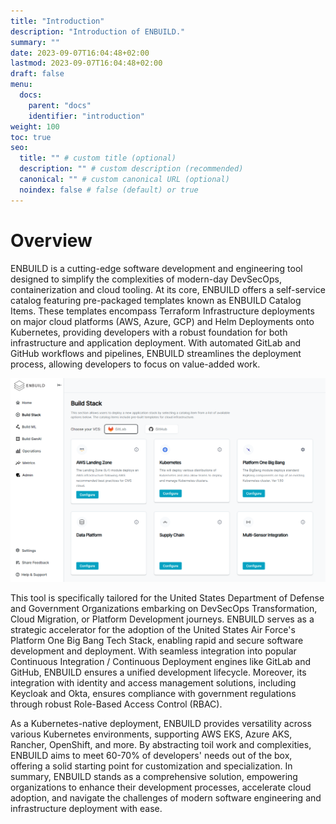 ```yaml
---
title: "Introduction"
description: "Introduction of ENBUILD."
summary: ""
date: 2023-09-07T16:04:48+02:00
lastmod: 2023-09-07T16:04:48+02:00
draft: false
menu:
  docs:
    parent: "docs"
    identifier: "introduction"
weight: 100
toc: true
seo:
  title: "" # custom title (optional)
  description: "" # custom description (recommended)
  canonical: "" # custom canonical URL (optional)
  noindex: false # false (default) or true
---
```


# Overview

ENBUILD is a cutting-edge software development and engineering tool designed to simplify the complexities of modern-day DevSecOps, containerization and cloud tooling. At its core, ENBUILD offers a self-service catalog featuring pre-packaged templates known as ENBUILD Catalog Items. These templates encompass Terraform Infrastructure deployments on major cloud platforms (AWS, Azure, GCP) and Helm Deployments onto Kubernetes, providing developers with a robust foundation for both infrastructure and application deployment. With automated GitLab and GitHub workflows and pipelines, ENBUILD streamlines the deployment process, allowing developers to focus on value-added work.

<picture><img src="/images/enbuild_page_build_stack.png" alt="Screenshot of ENBUILD Build Stacks page"></img></picture>

This tool is specifically tailored for the United States Department of Defense and Government Organizations embarking on DevSecOps Transformation, Cloud Migration, or Platform Development journeys. ENBUILD serves as a strategic accelerator for the adoption of the United States Air Force's Platform One Big Bang Tech Stack, enabling rapid and secure software development and deployment. With seamless integration into popular Continuous Integration / Continuous Deployment engines like GitLab and GitHub, ENBUILD ensures a unified development lifecycle. Moreover, its integration with identity and access management solutions, including Keycloak and Okta, ensures compliance with government regulations through robust Role-Based Access Control (RBAC).

As a Kubernetes-native deployment, ENBUILD provides versatility across various Kubernetes environments, supporting AWS EKS, Azure AKS, Rancher, OpenShift, and more. By abstracting toil work and complexities, ENBUILD aims to meet 60-70% of developers' needs out of the box, offering a solid starting point for customization and specialization. In summary, ENBUILD stands as a comprehensive solution, empowering organizations to enhance their development processes, accelerate cloud adoption, and navigate the challenges of modern software engineering and infrastructure deployment with ease.
